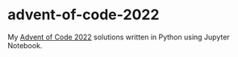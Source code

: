 # advent-of-code-2022

My [Advent of Code 2022](https://adventofcode.com/2022) solutions written in Python using Jupyter Notebook.
